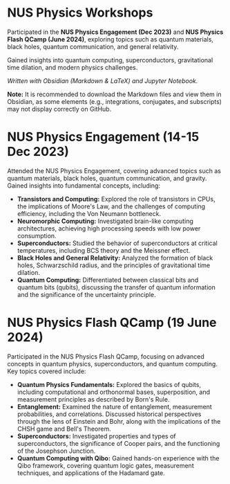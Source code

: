 # NUS Physics Workshops  

Participated in the **NUS Physics Engagement (Dec 2023)** and **NUS Physics Flash QCamp (June 2024)**, exploring topics such as quantum materials, black holes, quantum communication, and general relativity. 

Gained insights into quantum computing, superconductors, gravitational time dilation, and modern physics challenges.  

*Written with Obsidian (Markdown & LaTeX) and Jupyter Notebook.*  

**Note:** It is recommended to download the Markdown files and view them in Obsidian, as some elements (e.g., integrations, conjugates, and subscripts) may not display correctly on GitHub.  

# NUS Physics Engagement (14-15 Dec 2023)  

Attended the NUS Physics Engagement, covering advanced topics such as quantum materials, black holes, quantum communication, and gravity. Gained insights into fundamental concepts, including:  

- **Transistors and Computing:** Explored the role of transistors in CPUs, the implications of Moore's Law, and the challenges of computing efficiency, including the Von Neumann bottleneck.  
- **Neuromorphic Computing:** Investigated brain-like computing architectures, achieving high processing speeds with low power consumption.  
- **Superconductors:** Studied the behavior of superconductors at critical temperatures, including BCS theory and the Meissner effect.  
- **Black Holes and General Relativity:** Analyzed the formation of black holes, Schwarzschild radius, and the principles of gravitational time dilation.  
- **Quantum Computing:** Differentiated between classical bits and quantum bits (qubits), discussing the transfer of quantum information and the significance of the uncertainty principle.  


# NUS Physics Flash QCamp (19 June 2024)  

Participated in the NUS Physics Flash QCamp, focusing on advanced concepts in quantum physics, superconductors, and quantum computing. Key topics covered include:  

- **Quantum Physics Fundamentals:** Explored the basics of qubits, including computational and orthonormal bases, superposition, and measurement principles as described by Born's Rule.  
- **Entanglement:** Examined the nature of entanglement, measurement probabilities, and correlations. Discussed historical perspectives through the lens of Einstein and Bohr, along with the implications of the CHSH game and Bell's Theorem.  
- **Superconductors:** Investigated properties and types of superconductors, the significance of Cooper pairs, and the functioning of the Josephson Junction.  
- **Quantum Computing with Qibo:** Gained hands-on experience with the Qibo framework, covering quantum logic gates, measurement techniques, and applications of the Hadamard gate.  


